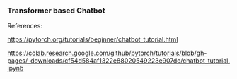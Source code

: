 ### Transformer based Chatbot


References:

https://pytorch.org/tutorials/beginner/chatbot_tutorial.html

https://colab.research.google.com/github/pytorch/tutorials/blob/gh-pages/_downloads/cf54d584af1322e88020549223e907dc/chatbot_tutorial.ipynb
